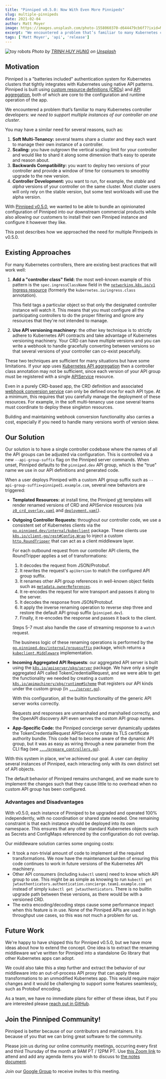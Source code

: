 ```yaml
---
title: "Pinniped v0.5.0: Now With Even More Pinnipeds"
slug: multiple-pinnipeds
date: 2021-02-04
author: Matt Moyer
image: https://images.unsplash.com/photo-1558060370-d644479cb6f7?ixid=MXwxMjA3fDB8MHxwaG90by1wYWdlfHx8fGVufDB8fHw%3D&ixlib=rb-1.2.1&auto=format&fit=crop&w=2000&q=80
excerpt: "We encountered a problem that’s familiar to many Kubernetes controller developers: we need to support multiple instances of our controller on one cluster."
tags: ['Matt Moyer', 'api', 'release']
---
```


![toy robots](https://images.unsplash.com/photo-1558060370-d644479cb6f7?ixid=MXwxMjA3fDB8MHxwaG90by1wYWdlfHx8fGVufDB8fHw%3D&ixlib=rb-1.2.1&auto=format&fit=crop&w=2000&q=80)
*Photo by [TRINH HUY HUNG](https://unsplash.com/@hungthdsn) on [Unsplash](https://unsplash.com/)*

## Motivation

Pinniped is a "batteries included" authentication system for Kubernetes clusters that tightly integrates with Kubernetes using native API patterns.
Pinniped is built using [custom resource definitions (CRDs)][crd] and [API aggregation][api-aggregation], both of which are core to the configuration and runtime operation of the app.

We encountered a problem that’s familiar to many Kubernetes controller developers: *we need to support multiple instances of our controller on one cluster*.

You may have a similar need for several reasons, such as:

1. **Soft Multi-Tenancy:** several teams share a cluster and they each want to manage their own instance of a controller.
3. **Scaling:** you have outgrown the vertical scaling limit for your controller and would like to shard it along some dimension that’s easy to operate and reason about.
4. **Backwards Compatibility:** you want to deploy two versions of your controller and provide a window of time for consumers to smoothly upgrade to the new version.
5. **Controller Development:** you want to run, for example, the *stable* and *alpha* versions of your controller on the same cluster. Most cluster users will only rely on the stable version, but some test workloads will use the alpha version.

With [Pinniped v0.5.0](https://github.com/vmware-tanzu/pinniped/releases/v0.5.0), we wanted to be able to bundle an opinionated configuration of Pinniped into our downstream commercial products while also allowing our customers to install their own Pinniped instance and configure it however they like.

This post describes how we approached the need for multiple Pinnipeds in v0.5.0.
   
## Existing Approaches

For many Kubernetes controllers, there are existing best practices that will work well:

1. **Add a "controller class" field:** the most well-known example of this pattern is the `spec.ingressClassName` field in the [`networking.k8s.io/v1` Ingress resource][ingress-spec] (formerly the `kubernetes.io/ingress.class` annotation).

   This field tags a particular object so that only the designated controller instance will watch it.
   This means that you must configure all the participating controllers to do the proper filtering and ignore any resources that they're not intended to manage.

1. **Use API versioning machinery:** the other key technique is to strictly adhere to Kubernetes API contracts and take advantage of Kubernetes versioning machinery.
   Your CRD can have multiple versions and you can write a webhook to handle gracefully converting between versions so that several versions of your controller can co-exist peacefully.

These two techniques are sufficient for many situations but have some limitations.
If your app uses [Kubernetes API aggregation][api-aggregation] then a controller class annotation may not be sufficient, since each version of your API group must be registered with a single [APIService][apiservice] resource.

Even in a purely CRD-based app, the CRD definition and associated [webhook conversion service][webhook-conversion] can only be defined once for each API type.
At a minimum, this requires that you carefully manage the deployment of these resources.
For example, in the soft multi-tenancy use case several teams must coordinate to deploy these singleton resources.

Building and maintaining webhook conversion functionality also carries a cost, especially if you need to handle many versions worth of version skew.

## Our Solution

Our solution is to have a single controller codebase where the names of all the API groups can be adjusted via configuration.
This is controlled via a new `--api-group-suffix` flag on the Pinniped server commands.
When unset, Pinniped defaults to the `pinniped.dev` API group, which is the "true" name we use in our API definitions and generated code.

When a user deploys Pinniped with a custom API group suffix such as `--api-group-suffix=pinniped1.example.com`, several new behaviors are triggered:

- **Templated Resources:** at install time, the Pinniped [ytt] templates will render renamed versions of CRD and APIService resources (via [`z0_crd_overlay.yaml`][ytt-crd-overlay] and [`deployment.yaml`][ytt-deployment]).
- **Outgoing Controller Requests:** throughout our controller code, we use a consistent set of Kubernetes clients via the [`go.pinniped.dev/internal/kubeclient`][kubeclient-client] package. These clients use [`k8s.io/client-go/rest#Config.Wrap`][rest-config-wrap] to inject a custom [`http.RoundTripper`][roundtripper] that can act as a client middleware layer.

  For each outbound request from our controller API clients, the RoundTripper applies a set of transformations:
  1. It decodes the request from JSON/Protobuf.
  2. It rewrites the request's `apiVersion` to match the configured API group suffix.
  3. It renames other API group references in well-known object fields such as [`metadata.ownerReferences`][ownerreferences].
  4. It re-encodes the request for wire transport and passes it along to the server.
  5. It decodes the response from JSON/Protobuf.
  6. It apply the inverse renaming operation to reverse step three and restore the default API group suffix (`pinniped.dev`).
  7. Finally, it re-encodes the response and passes it back to the client.
  
  Steps 5-7 must also handle the case of streaming response to a `watch` request.
  
  The business logic of these renaming operations is performed by the [`go.pinniped.dev/internal/groupsuffix`][groupsuffix] package, which returns a [`kubeclient.Middleware`][kubeclient-middleware] implementation.
- **Incoming Aggregated API Requests**: our aggregated API server is built using the [`k8s.io/apiserver/pkg/server`][apiserver-pkg] package. We have only a single aggregated API called TokenCredentialRequest, and we were able to get the functionality we needed by creating a custom [`k8s.io/apimachinery/pkg/runtime#Scheme`][runtime-scheme] that registers our API kinds under the custom group (in [`.../server.go`][custom-scheme]).
  
  With this configuration, all the builtin functionality of the generic API server works correctly.
  
  Requests and responses are unmarshaled and marshalled correctly, and the OpenAPI discovery API even serves the custom API group names.

- **App-Specific Code:** the Pinniped concierge server dynamically updates the TokenCredentialRequest APIService to rotate its TLS certificate authority bundle. This code had to become aware of the dynamic API group, but it was as easy as wiring through a new parameter from the CLI flag (see [`.../prepare_controllers.go`][prepare-controllers]).

With this system in place, we've achieved our goal. A user can deploy several instances of Pinniped, each interacting only with its own distinct set of API objects.

The default behavior of Pinniped remains unchanged, and we made sure to implement the changes such that they cause little to no overhead when no custom API group has been configured.

### Advantages and Disadvantages

With v0.5.0, each instance of Pinniped to be upgraded and operated 100% independently, with no coordination or shared state needed.
One remaining constraint is that each instance should be deployed into its own namespace.
This ensures that any other standard Kubernetes objects such as Secrets and ConfigMaps referenced by the configuration do not overlap.

Our middleware solution carries some ongoing costs:

- It took a non-trivial amount of code to implement all the required transformations.
  We now have the maintenance burden of ensuring this code continues to work in future versions of the Kubernetes API machinery.
- Other API consumers (including `kubectl` users) need to know which API group to use.
  This might be as simple as knowing to run `kubectl get jwtauthenticators.authentication.concierge.team1.example.com`
  instead of simply `kubectl get jwtauthenticators`.
  There is no builtin upgrade path between these versions, as there would be with a versioned CRD.
- The extra encoding/decoding steps cause some performance impact when this feature is in use.
  None of the Pinniped APIs are used in high throughput use cases, so this was not much a problem for us.


## Future Work

We're happy to have shipped this for Pinniped v0.5.0, but we have more ideas about how to extend the concept.
One idea is to extract the renaming middleware we've written for Pinniped into a standalone Go library that other Kubernetes apps can adopt.

We could also take this a step further and extract the behavior of our middleware into an out-of-process API proxy that can apply these transformations to an unmodified Kubernetes app.
This would require major changes and it would be challenging to support some features seamlessly, such as Protobuf encoding.

As a team, we have no immediate plans for either of these ideas, but if you are interested please [reach out in GitHub][discussion].

## Join the Pinniped Community!
Pinniped is better because of our contributors and maintainers.
It is because of you that we can bring great software to the community.

Please join us during our online community meetings, occurring every first and third Thursday of the month at 9AM PT / 12PM PT.
Use [this Zoom link][zoom] to attend and add any agenda items you wish to discuss to [the notes document][meeting-notes].

Join our [Google Group][google-group] to receive invites to this meeting.

[api-aggregation]: https://kubernetes.io/docs/concepts/extend-kubernetes/api-extension/apiserver-aggregation/
[apiserver-pkg]: https://pkg.go.dev/k8s.io/apiserver/pkg/server
[apiservice]: https://kubernetes.io/docs/reference/generated/kubernetes-api/v1.20/#apiservice-v1-apiregistration-k8s-io
[crd]: https://kubernetes.io/docs/concepts/extend-kubernetes/api-extension/custom-resources/
[custom-scheme]: https://github.com/vmware-tanzu/pinniped/blob/main/internal/concierge/server/server.go#L182
[discussion]: https://github.com/vmware-tanzu/pinniped/discussions/386
[google-group]:  https://go.pinniped.dev/community/group
[groupsuffix]: https://github.com/vmware-tanzu/pinniped/blob/main/internal/groupsuffix/groupsuffix.go
[ingress-spec]: https://kubernetes.io/docs/reference/kubernetes-api/services-resources/ingress-v1/#IngressSpec
[kubeclient-client]: https://github.com/vmware-tanzu/pinniped/blob/v0.5.0/internal/kubeclient/kubeclient.go#L22
[kubeclient-middleware]: https://github.com/vmware-tanzu/pinniped/blob/v0.5.0/internal/kubeclient/middleware.go#L17-L19
[meeting-notes]: https://go.pinniped.dev/community/agenda
[ownerreferences]: https://kubernetes.io/docs/concepts/workloads/controllers/garbage-collection/#owners-and-dependents
[prepare-controllers]: https://github.com/vmware-tanzu/pinniped/blob/v0.5.0/internal/controllermanager/prepare_controllers.go#L116-L120
[rest-config-wrap]: https://pkg.go.dev/k8s.io/client-go/rest#Config.Wrap
[roundtripper]: https://golang.org/pkg/net/http/#RoundTripper
[runtime-scheme]: https://pkg.go.dev/k8s.io/apimachinery/pkg/runtime#Scheme
[webhook-conversion]: https://kubernetes.io/docs/tasks/extend-kubernetes/custom-resources/custom-resource-definition-versioning/#webhook-conversion
[ytt-crd-overlay]: https://github.com/vmware-tanzu/pinniped/blob/v0.5.0/deploy/concierge/z0_crd_overlay.yaml
[ytt-deployment]: https://github.com/vmware-tanzu/pinniped/blob/v0.5.0/deploy/concierge/deployment.yaml#L195
[ytt]: https://carvel.dev/ytt/
[zoom]: https://go.pinniped.dev/community/zoom
